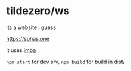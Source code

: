 # tildezero/ws

its a website i guess

https://suhas.one

it uses [imba](https://imba.io)

`npm start` for dev srv,  `npm build` for build in dist/

